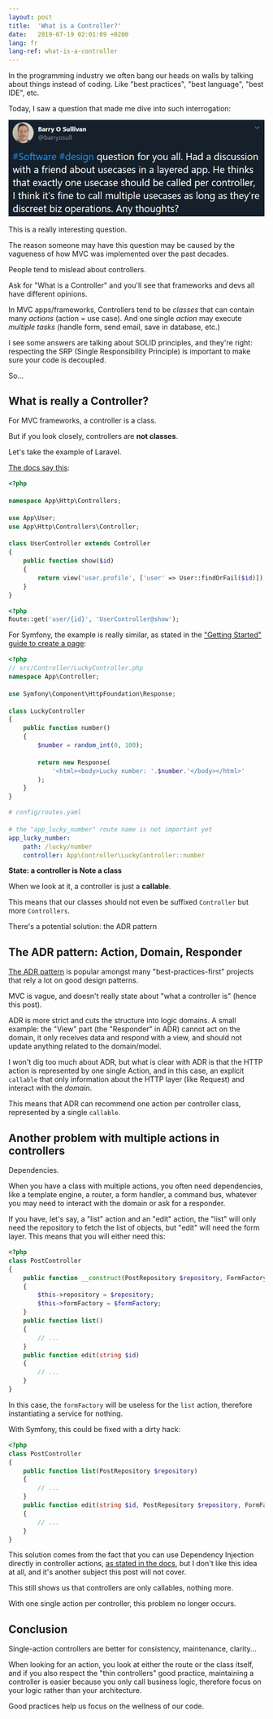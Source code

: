 ```yaml
---
layout: post
title:  'What is a Controller?'
date:   2019-07-19 02:01:09 +0200
lang: fr
lang-ref: what-is-a-controller
---
```


In the programming industry we often bang our heads on walls by talking about things instead of coding. Like "best practices", "best language", "best IDE", etc.

Today, I saw a question that made me dive into such interrogation:

[![Question about controllers](/img/controller_question.jpg)](https://twitter.com/barryosull/status/1151812280537047040)

This is a really interesting question.

The reason someone may have this question may be caused by the vagueness of how MVC was implemented over the past decades.

People tend to mislead about controllers.

Ask for "What is a Controller" and you'll see that frameworks and devs all have different opinions.

In MVC apps/frameworks, Controllers tend to be *classes* that can contain many *actions* (action = use case). And one single *action* may execute *multiple tasks* (handle form, send email, save in database, etc.)

I see some answers are talking about SOLID principles, and they're right: respecting the SRP (Single Responsibility Principle) is important to make sure your code is decoupled.

So...

## What **is** really a Controller?

For MVC frameworks, a controller is a class.

But if you look closely, controllers are **not classes**.

Let's take the example of Laravel.

[The docs say this](https://laravel.com/docs/5.8/controllers#basic-controllers):

```php
<?php

namespace App\Http\Controllers;

use App\User;
use App\Http\Controllers\Controller;

class UserController extends Controller
{
    public function show($id)
    {
        return view('user.profile', ['user' => User::findOrFail($id)]);
    }
}
```

```php
<?php
Route::get('user/{id}', 'UserController@show');
```

For Symfony, the example is really similar, as stated in the ["Getting Started" guide to create a page](https://symfony.com/doc/current/page_creation.html#creating-a-page-route-and-controller):

```php
<?php
// src/Controller/LuckyController.php
namespace App\Controller;

use Symfony\Component\HttpFoundation\Response;

class LuckyController
{
    public function number()
    {
        $number = random_int(0, 100);

        return new Response(
            '<html><body>Lucky number: '.$number.'</body></html>'
        );
    }
}
```

```yaml
# config/routes.yaml

# the "app_lucky_number" route name is not important yet
app_lucky_number:
    path: /lucky/number
    controller: App\Controller\LuckyController::number
```

**State: a controller is Note a class**

When we look at it, a controller is just a **callable**.

This means that our classes should not even be suffixed `Controller` but more `Controllers`.

There's a potential solution: the ADR pattern

## The ADR pattern: Action, Domain, Responder

[The ADR pattern](https://en.wikipedia.org/wiki/Action%E2%80%93domain%E2%80%93responder) is popular amongst many "best-practices-first" projects that rely a lot on good design patterns.

MVC is vague, and doesn't really state about "what a controller is" (hence this post).

ADR is more strict and cuts the structure into logic domains. A small example: the "View" part (the "Responder" in ADR) cannot act on the domain, it only receives data and respond with a view, and should not update anything related to the domain/model.

I won't dig too much about ADR, but what is clear with ADR is that the HTTP action is represented by one single Action, and in this case, an explicit `callable` that only information about the HTTP layer (like Request) and interact with the _domain_.

This means that ADR can recommend one action per controller class, represented by a single `callable`.

## Another problem with multiple actions in controllers

Dependencies.

When you have a class with multiple actions, you often need dependencies, like a template engine, a router, a form handler, a command bus, whatever you may need to interact with the domain or ask for a responder.

If you have, let's say, a "list" action and an "edit" action, the "list" will only need the repository to fetch the list of objects, but "edit" will need the form layer. This means that you will either need this:

```php
<?php
class PostController
{
    public function __construct(PostRepository $repository, FormFactoryInterface $formFactory)
    {
        $this->repository = $repository; 
        $this->formFactory = $formFactory; 
    }
    public function list()
    {
        // ...
    }
    public function edit(string $id)
    {
        // ...
    }
}
```

In this case, the `formFactory` will be useless for the `list` action, therefore instantiating a service for nothing.

With Symfony, this could be fixed with a dirty hack: 

```php
<?php
class PostController
{
    public function list(PostRepository $repository)
    {
        // ...
    }
    public function edit(string $id, PostRepository $repository, FormFactoryInterface $formFactory)
    {
        // ...
    }
}
```

This solution comes from the fact that you can use Dependency Injection directly in controller actions, [as stated in the docs](https://symfony.com/doc/current/controller.html#fetching-services), but I don't like this idea at all, and it's another subject this post will not cover.

This still shows us that controllers are only callables, nothing more.

With one single action per controller, this problem no longer occurs.

## Conclusion

Single-action controllers are better for consistency, maintenance, clarity...

When looking for an action, you look at either the route or the class itself, and if you also respect the "thin controllers" good practice, maintaining a controller is easier because you only call business logic, therefore focus on your logic rather than your architecture.

Good practices help us focus on the wellness of our code.
